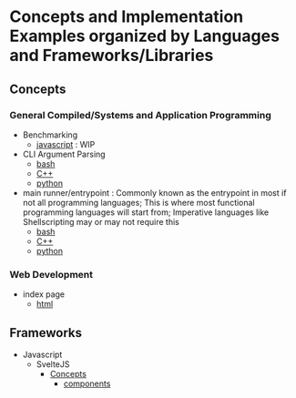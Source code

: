 # Concepts and Implementation Examples organized by Languages and Frameworks/Libraries

## Concepts
### General Compiled/Systems and Application Programming
- Benchmarking
    + [javascript](javascript/concepts/benchmark) : WIP
- CLI Argument Parsing
    + [bash](bash/concepts/command-line-arguments)
    + [C++](cpp/concepts/command-line-arguments)
    + [python](python/concepts/command-line-arguments)
- main runner/entrypoint : Commonly known as the entrypoint in most if not all programming languages; This is where most functional programming languages will start from; Imperative languages like Shellscripting may or may not require this
    + [bash](bash/concepts/main)
    + [C++](cpp/concepts/main)
    + [python](python/concepts/main)

### Web Development
- index page
    + [html](html/concepts/index)

## Frameworks
- Javascript
    - SvelteJS
        - [Concepts](javascript/frameworks/SvelteJS/concepts)
            - [components](javascript/frameworks/SvelteJS/concepts/components)



